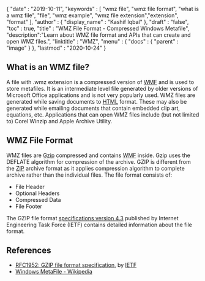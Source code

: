 {
  "date" : "2019-10-11",
  "keywords" : [ "wmz file", "wmz file format", "what is a wmz file", "file", "wmz example", "wmz file extension","extension", "format" ],
  "author" : {
    "display_name" : "Kashif Iqbal"
  },
  "draft" : "false",
  "toc" : true,
  "title" : "WMZ File Format - Compressed Windows Metafile",
  "description":"Learn about WMZ file format and APIs that can create and open WMZ files.",
  "linktitle" : "WMZ",
  "menu" : {
    "docs" : {
      "parent" : "image"
    }
  },
  "lastmod" : "2020-10-24"
}

## What is an WMZ file?

A file with .wmz extension is a compressed version of [WMF](/image/wmf/) and is used to store metafiles. It is an intermediate level file generated by older versions of Microsoft Office applications and is not very popularly used. WMZ files are generated while saving documents to [HTML](/web/html/) format. These may also be generated while emailing documents that contain embedded clip art, equations, etc. Applications that can open WMZ files include (but not limited to) Corel Winzip and Apple Archive Utility.

## WMZ File Format

WMZ files are [Gzip](/compression/gz/) compressed and contains [WMF](/image/WMF/) inside. Gzip uses the DEFLATE algorithm for compression of the archive. GZIP is different from the [ZIP](/compression/zip/) archive format as it applies compression algorithm to complete archive rather than the individual files. The file format consists of:

 * File Header
 * Optional Headers
 * Compressed Data
 * File Footer

The GZIP file format [specifications version 4.3](https://datatracker.ietf.org/doc/html/rfc1952) published by Internet Engineering Task Force (IETF) contains detailed information about the file format.

## References

 * [RFC1952: GZIP file format specification](https://datatracker.ietf.org/doc/html/rfc1952), by [IETF](https://www.ietf.org)
 * [Windows MetaFile - Wikipedia](https://en.wikipedia.org/wiki/Windows_Metafile)
